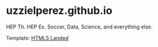 # uzzielperez.github.io
HEP Th. HEP Ex. Soccer, Data, Science, and everything else. <br />

Template: [HTML5 Landed](https://html5up.net/landed)

